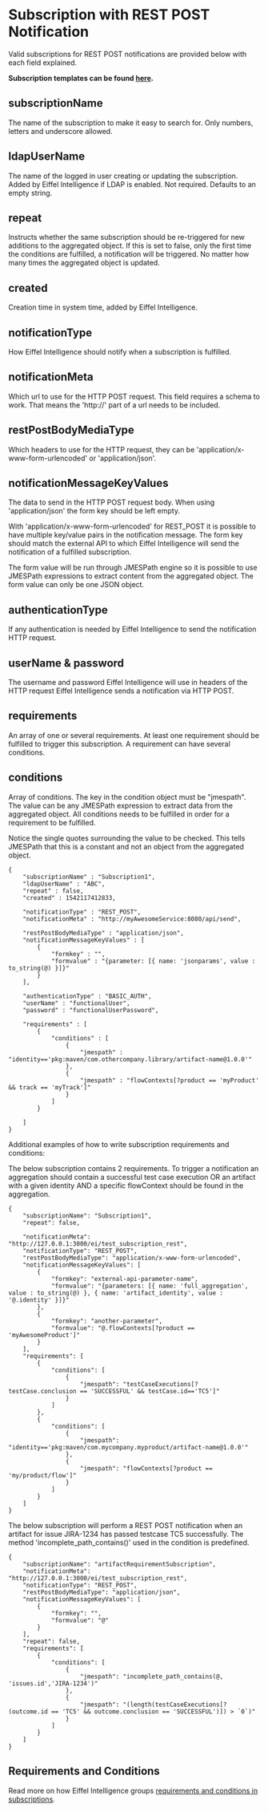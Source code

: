 # Subscription with REST POST Notification

Valid subscriptions for REST POST notifications are provided below with 
each field explained.

**Subscription templates can be found [here](../src/main/resources/templates).**

## subscriptionName
The name of the subscription to make it easy to search for. Only numbers, letters and underscore allowed.

## ldapUserName
The name of the logged in user creating or updating the subscription. Added 
by Eiffel Intelligence if LDAP is enabled. Not required. Defaults to an empty string.

## repeat
Instructs whether the same subscription should be re-triggered for new 
additions to the aggregated object. If this is set to false, only the first 
time the conditions are fulfilled, a notification will be triggered. No 
matter how many times the aggregated object is updated.

## created
Creation time in system time, added by Eiffel Intelligence.

## notificationType
How Eiffel Intelligence should notify when a subscription is fulfilled.

## notificationMeta
Which url to use for the HTTP POST request. This field requires a schema 
to work. That means the 'http://' part of a url needs to be included.

## restPostBodyMediaType
Which headers to use for the HTTP request, they can be 
'application/x-www-form-urlencoded' or 'application/json'.

## notificationMessageKeyValues
The data to send in the HTTP POST request body. When using 'application/json' 
the form key should be left empty. 

With 'application/x-www-form-urlencoded' for REST_POST it is possible to have 
multiple key/value pairs in the notification message. The form key should 
match the external API to which Eiffel Intelligence will send the notification 
of a fulfilled subscription.

The form value will be run through JMESPath engine so it is possible to use 
JMESPath expressions to extract content from the aggregated object. The 
form value can only be one JSON object.

## authenticationType
If any authentication is needed by Eiffel Intelligence to send the notification HTTP request.

## userName & password
The username and password Eiffel Intelligence will use in headers of the 
HTTP request Eiffel Intelligence sends a notification via HTTP POST.

## requirements
An array of one or several requirements. At least one requirement should be 
fulfilled to trigger this subscription. A requirement can have several conditions.

## conditions
Array of conditions. The key in the condition object must be "jmespath". 
The value can be any JMESPath expression to extract data from the aggregated object. 
All conditions needs to be fulfilled in order for a requirement to be fulfilled.

Notice the single quotes surrounding the value to be checked. This tells 
JMESPath that this is a constant and not an object from the aggregated object.

    {
        "subscriptionName" : "Subscription1",
        "ldapUserName" : "ABC",
        "repeat" : false,
        "created" : 1542117412833,

        "notificationType" : "REST_POST",
        "notificationMeta" : "http://myAwesomeService:8080/api/send",

        "restPostBodyMediaType" : "application/json",
        "notificationMessageKeyValues" : [
            {
                "formkey" : "",
                "formvalue" : "{parameter: [{ name: 'jsonparams', value : to_string(@) }]}"
            }
        ],
        
        "authenticationType" : "BASIC_AUTH",
        "userName" : "functionalUser",
        "password" : "functionalUserPassword",
        
        "requirements" : [
            {
                "conditions" : [
                    {
                        "jmespath" : "identity=='pkg:maven/com.othercompany.library/artifact-name@1.0.0'"
                    },
                    {
                        "jmespath" : "flowContexts[?product == 'myProduct' && track == 'myTrack']"
                    }
                ]
            }

        ]
    }

Additional examples of how to write subscription requirements and conditions:

The below subscription contains 2 requirements. To trigger a notification an 
aggregation should contain a successful test case execution OR an artifact 
with a given identity AND a specific flowContext should be found in the aggregation.


    {
        "subscriptionName": "Subscription1",
        "repeat": false,

        "notificationMeta": "http://127.0.0.1:3000/ei/test_subscription_rest",
        "notificationType": "REST_POST",
        "restPostBodyMediaType": "application/x-www-form-urlencoded",
        "notificationMessageKeyValues": [
            {
                "formkey": "external-api-parameter-name",
                "formvalue": "{parameters: [{ name: 'full_aggregation', value : to_string(@) }, { name: 'artifact_identity', value : '@.identity' }]}"
            },
            {
                "formkey": "another-parameter",
                "formvalue": "@.flowContexts[?product == 'myAwesomeProduct']"
            }
        ],
        "requirements": [
            {
                "conditions": [
                    {
                        "jmespath": "testCaseExecutions[?testCase.conclusion == 'SUCCESSFUL' && testCase.id=='TC5']"
                    }
                ]
            },
            {
                "conditions": [
                    {
                        "jmespath": "identity=='pkg:maven/com.mycompany.myproduct/artifact-name@1.0.0'"
                    },
                    {
                        "jmespath": "flowContexts[?product == 'my/product/flow']"
                    }
                ]
            }
        ]
    }

The below subscription will perform a REST POST notification when an artifact 
for issue JIRA-1234 has passed testcase TC5 successfully. The method 
'incomplete_path_contains()' used in the condition is predefined.

    {
        "subscriptionName": "artifactRequirementSubscription",
        "notificationMeta": "http://127.0.0.1:3000/ei/test_subscription_rest",
        "notificationType": "REST_POST",
        "restPostBodyMediaType": "application/json",
        "notificationMessageKeyValues": [
            {
                "formkey": "",
                "formvalue": "@"
            }
        ],
        "repeat": false,
        "requirements": [
            {
                "conditions": [
                    {
                        "jmespath": "incomplete_path_contains(@, 'issues.id','JIRA-1234')"
                    },
                    {
                        "jmespath": "(length(testCaseExecutions[?(outcome.id == 'TC5' && outcome.conclusion == 'SUCCESSFUL')]) > `0`)"
                    }
                ]
            }
        ]
    }

## Requirements and Conditions
Read more on how Eiffel Intelligence groups [requirements and conditions in subscriptions](subscriptions.md#writing-requirements-and-conditions).
